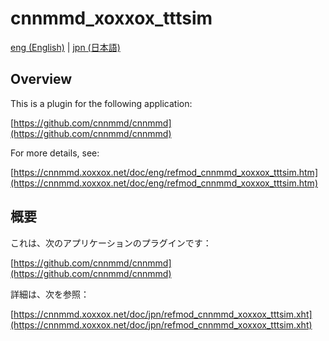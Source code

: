 # cnnmmd_xoxxox_tttsim

[eng (English)](#Overview) | [jpn (日本語)](#概要)

## Overview

This is a plugin for the following application:

[https://github.com/cnnmmd/cnnmmd](https://github.com/cnnmmd/cnnmmd)

For more details, see:

[https://cnnmmd.xoxxox.net/doc/eng/refmod_cnnmmd_xoxxox_tttsim.htm](https://cnnmmd.xoxxox.net/doc/eng/refmod_cnnmmd_xoxxox_tttsim.htm)

## 概要

これは、次のアプリケーションのプラグインです：

[https://github.com/cnnmmd/cnnmmd](https://github.com/cnnmmd/cnnmmd)

詳細は、次を参照：

[https://cnnmmd.xoxxox.net/doc/jpn/refmod_cnnmmd_xoxxox_tttsim.xht](https://cnnmmd.xoxxox.net/doc/jpn/refmod_cnnmmd_xoxxox_tttsim.xht)
